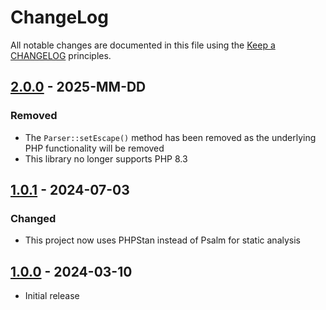 # ChangeLog

All notable changes are documented in this file using the [Keep a CHANGELOG](https://keepachangelog.com/) principles.

## [2.0.0] - 2025-MM-DD

### Removed

* The `Parser::setEscape()` method has been removed as the underlying PHP functionality will be removed
* This library no longer supports PHP 8.3

## [1.0.1] - 2024-07-03

### Changed

* This project now uses PHPStan instead of Psalm for static analysis

## [1.0.0] - 2024-03-10

* Initial release

[2.0.0]: https://github.com/sebastianbergmann/csv-parser/compare/1.0.1...main
[1.0.1]: https://github.com/sebastianbergmann/csv-parser/compare/1.0.0...1.0.1
[1.0.0]: https://github.com/sebastianbergmann/csv-parser/compare/e425f161f5462586c69be237a56441be6d7c2057...1.0.0
